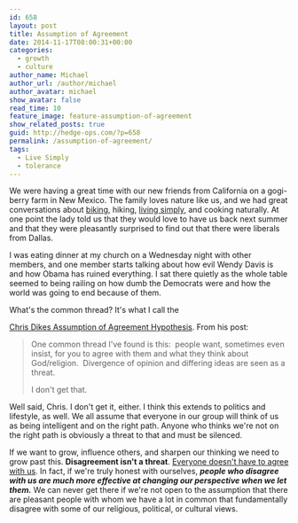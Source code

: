 ```yaml
---
id: 658
layout: post
title: Assumption of Agreement
date: 2014-11-17T08:00:31+00:00
categories:
  - growth
  - culture
author_name: Michael
author_url: /author/michael
author_avatar: michael
show_avatar: false
read_time: 10
feature_image: feature-assumption-of-agreement 
show_related_posts: true 
guid: http://hedge-ops.com/?p=658
permalink: /assumption-of-agreement/
tags:
  - Live Simply
  - tolerance
---
```

We were having a great time with our new friends from California on a gogi-berry farm in New Mexico. The family loves nature like us, and we had great conversations about [biking](/engineering-travel/), hiking, [living simply](/achievable-contentment/), and cooking naturally. At one point the lady told us that they would love to have us back next summer and that they were pleasantly surprised to find out that there were liberals from Dallas.

I was eating dinner at my church on a Wednesday night with other members, and one member starts talking about how evil Wendy Davis is and how Obama has ruined everything. I sat there quietly as the whole table seemed to being railing on how dumb the Democrats were and how the world was going to end because of them.

What's the common thread?<!--more--> It's what I call the 

[Chris Dikes Assumption of Agreement Hypothesis](http://www.chrisdikes.com/2013/05/30/the-ever-changing-idea-of-god/). From his post:

> One common thread I've found is this:  people want, sometimes even insist, for you to agree with them and what they think about God/religion.  Divergence of opinion and differing ideas are seen as a threat.
> 
> I don't get that.

Well said, Chris. I don't get it, either. I think this extends to politics and lifestyle, as well. We all assume that everyone in our group will think of us as being intelligent and on the right path. Anyone who thinks we're not on the right path is obviously a threat to that and must be silenced.

If we want to grow, influence others, and sharpen our thinking we need to grow past this. **Disagreement isn't a threat**. [Everyone doesn't have to agree with us](/life-is-art/). In fact, if we're truly honest with ourselves, **_people who disagree with us are much more effective at changing our perspective when we let them._** We can never get there if we're not open to the assumption that there are pleasant people with whom we have a lot in common that fundamentally disagree with some of our religious, political, or cultural views.